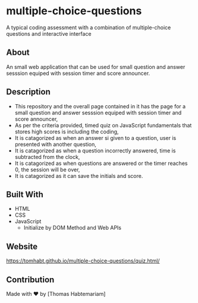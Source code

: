 # multiple-choice-questions
A typical coding assessment with a  combination of multiple-choice questions and interactive interface

## About
An small web application that can be  used for small question and answer sesssion equiped with session timer and score announcer.
      
## Description      
* This repository and the overall page contained in it has the page for a small question and answer sesssion equiped with session timer and score announcer,
* As per the criteria provided, timed quiz on JavaScript fundamentals that stores high scores is including the coding,
* It is catagorized as when  an answer si given to a question, user is presented with another question,
* It is catagorized as when  a question incorrectly answered, time is subtracted from the clock,
* It is catagorized as when  questions are answered or the timer reaches 0, the session will be over,
* It is catagorized as it can save the initials and score.
      
## Built With
* HTML
* CSS
* JavaScript
  - Initialize by  DOM Method and Web APIs

## Website
https://tomhabt.github.io/multiple-choice-questions/quiz.html/

## Contribution
Made with ❤️ by [Thomas Habtemariam]
      
